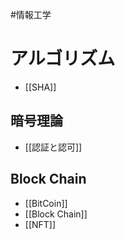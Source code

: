 #情報工学

# アルゴリズム

- [[SHA]]

## 暗号理論

- [[認証と認可]]

## Block Chain

- [[BitCoin]]
- [[Block Chain]]
- [[NFT]]

